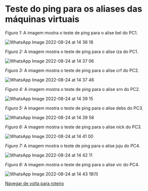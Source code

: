 # Teste do ping para os aliases das máquinas virtuais

*Figura 1:* A imagem mostra o teste de ping para o alise bel do PC1.

![WhatsApp Image 2022-08-24 at 14 36 18](https://user-images.githubusercontent.com/98924290/186714668-e6b40713-f04b-432a-83b2-9c48c3fa3406.jpeg)

*Figura 2:* A imagem mostra o teste de ping para o alise iza do PC1.

![WhatsApp Image 2022-08-24 at 14 37 06](https://user-images.githubusercontent.com/98924290/186714743-bbe4f36a-cbf2-4c8b-9dac-f7b5794b24d8.jpeg)

*Figura 3:* A imagem mostra o teste de ping para o alise crf do PC2.

![WhatsApp Image 2022-08-24 at 14 37 46](https://user-images.githubusercontent.com/98924290/186714897-1174cb79-7a91-482c-9f34-d60d40517f28.jpeg)

*Figura 4:* A imagem mostra o teste de ping para o alise srn do PC2.

![WhatsApp Image 2022-08-24 at 14 39 15](https://user-images.githubusercontent.com/98924290/186715069-2d884217-7a96-4061-a7a5-aa21728e1ffc.jpeg)


*Figura 5:* A imagem mostra o teste de ping para o alise debs do PC3.

![WhatsApp Image 2022-08-24 at 14 39 58](https://user-images.githubusercontent.com/98924290/186715122-7705f08b-65d5-4dbd-b62f-66f283e595e2.jpeg)


*Figura 6:* A imagem mostra o teste de ping para o alise nick do PC3.

![WhatsApp Image 2022-08-24 at 14 41 00](https://user-images.githubusercontent.com/98924290/186715176-1cbcfc1e-440c-4bcb-aee7-014c059ebbd5.jpeg)


*Figura 7:* A imagem mostra o teste de ping para o alise juju do PC4.

![WhatsApp Image 2022-08-24 at 14 42 11](https://user-images.githubusercontent.com/98924290/186715266-6581cd79-d56e-4fed-96ff-0de72fba61c0.jpeg)

*Figura 8:* A imagem mostra o teste de ping para o alise vic do PC4.

![WhatsApp Image 2022-08-24 at 14 43 18(1)](https://user-images.githubusercontent.com/98924290/186715426-7def38eb-641b-4b6f-afdf-2ea191402151.jpeg)

[Navegar de volta para roteiro](https://github.com/martanascimento1/Projeto-redes-bimestre2/blob/564319c685f6ec504080630dc9989612b4fc7b61/README.md)
